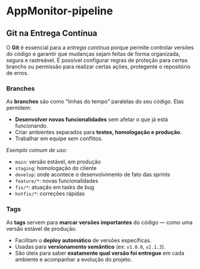 # AppMonitor-pipeline

## Git na Entrega Contínua

O **Git** é essencial para a *entrega contínua* porque permite controlar versões do código e garantir que mudanças sejam feitas de forma organizada, segura e rastreável. É possível configurar regras de proteção para certas branchs ou permissão para realizar certas ações, protegente o repositório de erros.

### Branches

As **branches** são como "linhas do tempo" paralelas do seu código. Elas permitem:

- **Desenvolver novas funcionalidades** sem afetar o que já está funcionando.
- Criar ambientes separados para **testes, homologação e produção**.
- Trabalhar em equipe sem conflitos.

*Exemplo comum de uso:*
- `main`: versão estável, em produção
- `staging`: homologação do cliente
- `develop`: onde acontece o desenvolvimento de fato das sprints
- `feature/*`: novas funcionalidades
- `fix/*`: atuação em tasks de bug
- `hotfix/*`: correções rápidas

### Tags

As **tags** servem para **marcar versões importantes** do código — como uma versão estável de produção.

- Facilitam o **deploy automático** de versões específicas.
- Usadas para **versionamento semântico** (ex: `v1.0.0`, `v2.1.3`).
- São úteis para saber **exatamente qual versão foi entregue** em cada ambiente e acompanhar a evolução do projeto.
